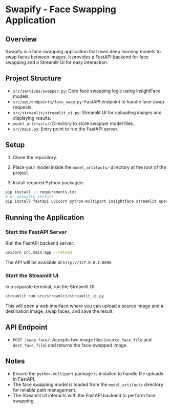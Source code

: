# Swapify - Face Swapping Application

## Overview

Swapify is a face swapping application that uses deep learning models to swap faces between images. It provides a FastAPI backend for face swapping and a Streamlit UI for easy interaction.

## Project Structure

- `src/services/swapper.py`: Core face swapping logic using InsightFace models.
- `src/api/endpoints/face_swap.py`: FastAPI endpoint to handle face swap requests.
- `src/streamlit/streamlit_ui.py`: Streamlit UI for uploading images and displaying results.
- `model_artifacts/`: Directory to store swapper model files.
- `src/main.py`: Entry point to run the FastAPI server.

## Setup

1. Clone the repository.

2. Place your model inside the `model_artifacts/` directory at the root of the project.

3. Install required Python packages:

```bash
pip install -r requirements.txt
# or manually install
pip install fastapi uvicorn python-multipart insightface streamlit opencv-python pillow requests
```

## Running the Application

### Start the FastAPI Server

Run the FastAPI backend server:

```bash
uvicorn src.main:app --reload
```

The API will be available at `http://127.0.0.1:8000`.

### Start the Streamlit UI

In a separate terminal, run the Streamlit UI:

```bash
streamlit run src/streamlit/streamlit_ui.py
```

This will open a web interface where you can upload a source image and a destination image, swap faces, and save the result.

## API Endpoint

- `POST /swap-face/`: Accepts two image files (`source_face_file` and `dest_face_file`) and returns the face-swapped image.

## Notes

- Ensure the `python-multipart` package is installed to handle file uploads in FastAPI.
- The face swapping model is loaded from the `model_artifacts` directory for reliable path management.
- The Streamlit UI interacts with the FastAPI backend to perform face swapping.
